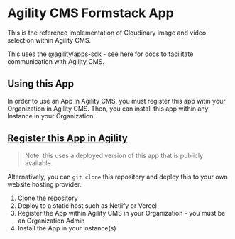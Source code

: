 # Agility CMS Formstack App

This is the reference implementation of Cloudinary image and video selection within Agility CMS.

This uses the @agility/apps-sdk - see here for docs to facilitate communication with Agility CMS.

## Using this App

In order to use an App in Agility CMS, you must register this app witin your Organization in Agility CMS. Then, you can install this app within any Instance in your Organization.

## [Register this App in Agility](https://manager.agilitycms.com/org/apps/create-app?name=Formstack&url=https://agilitycms-formstack-app.vercel.app/&description=Use%20forms%20from%20your%20Formstack%20account%20in%20Agility%20CMS.&icon=https://cdn.agilitycms.com/content-manager/public-app-icons/formstack.png)

> Note: this uses a deployed version of this app that is publicly available.

Alternatively, you can `git clone` this repository and deploy this to your own website hosting provider.

1. Clone the repository
2. Deploy to a static host such as Netlify or Vercel
3. Register the App within Agility CMS in your Organization - you must be an Organization Admin
4. Install the App in your instance(s)
